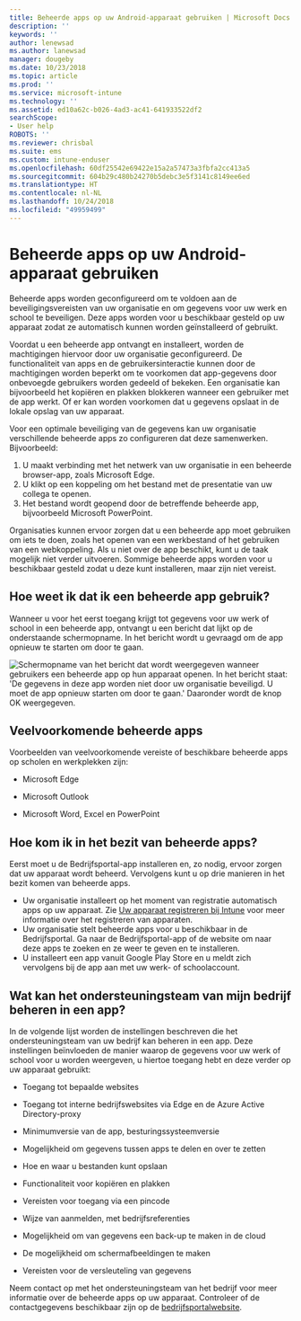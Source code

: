 ```yaml
---
title: Beheerde apps op uw Android-apparaat gebruiken | Microsoft Docs
description: ''
keywords: ''
author: lenewsad
ms.author: lanewsad
manager: dougeby
ms.date: 10/23/2018
ms.topic: article
ms.prod: ''
ms.service: microsoft-intune
ms.technology: ''
ms.assetid: ed10a62c-b026-4ad3-ac41-641933522df2
searchScope:
- User help
ROBOTS: ''
ms.reviewer: chrisbal
ms.suite: ems
ms.custom: intune-enduser
ms.openlocfilehash: 60df25542e69422e15a2a57473a3fbfa2cc413a5
ms.sourcegitcommit: 604b29c480b24270b5debc3e5f3141c8149ee6ed
ms.translationtype: HT
ms.contentlocale: nl-NL
ms.lasthandoff: 10/24/2018
ms.locfileid: "49959499"
---
```

# <a name="use-managed-apps-on-your-android-device"></a>Beheerde apps op uw Android-apparaat gebruiken
Beheerde apps worden geconfigureerd om te voldoen aan de beveiligingsvereisten van uw organisatie en om gegevens voor uw werk en school te beveiligen. Deze apps worden voor u beschikbaar gesteld op uw apparaat zodat ze automatisch kunnen worden geïnstalleerd of gebruikt. 

Voordat u een beheerde app ontvangt en installeert, worden de machtigingen hiervoor door uw organisatie geconfigureerd. De functionaliteit van apps en de gebruikersinteractie kunnen door de machtigingen worden beperkt om te voorkomen dat app-gegevens door onbevoegde gebruikers worden gedeeld of bekeken. Een organisatie kan bijvoorbeeld het kopiëren en plakken blokkeren wanneer een gebruiker met de app werkt. Of er kan worden voorkomen dat u gegevens opslaat in de lokale opslag van uw apparaat.

Voor een optimale beveiliging van de gegevens kan uw organisatie verschillende beheerde apps zo configureren dat deze samenwerken. Bijvoorbeeld:
1. U maakt verbinding met het netwerk van uw organisatie in een beheerde browser-app, zoals Microsoft Edge.
2. U klikt op een koppeling om het bestand met de presentatie van uw collega te openen.
3. Het bestand wordt geopend door de betreffende beheerde app, bijvoorbeeld Microsoft PowerPoint.

Organisaties kunnen ervoor zorgen dat u een beheerde app moet gebruiken om iets te doen, zoals het openen van een werkbestand of het gebruiken van een webkoppeling. Als u niet over de app beschikt, kunt u de taak mogelijk niet verder uitvoeren. Sommige beheerde apps worden voor u beschikbaar gesteld zodat u deze kunt installeren, maar zijn niet vereist.

## <a name="how-do-i-know-im-using-a-managed-app"></a>Hoe weet ik dat ik een beheerde app gebruik?
Wanneer u voor het eerst toegang krijgt tot gegevens voor uw werk of school in een beheerde app, ontvangt u een bericht dat lijkt op de onderstaande schermopname. In het bericht wordt u gevraagd om de app opnieuw te starten om door te gaan.

![Schermopname van het bericht dat wordt weergegeven wanneer gebruikers een beheerde app op hun apparaat openen. In het bericht staat: 'De gegevens in deze app worden niet door uw organisatie beveiligd. U moet de app opnieuw starten om door te gaan.' Daaronder wordt de knop OK weergegeven.](./media/managed-apps-message.png)

## <a name="commonly-managed-apps"></a>Veelvoorkomende beheerde apps  
Voorbeelden van veelvoorkomende vereiste of beschikbare beheerde apps op scholen en werkplekken zijn:

-   Microsoft Edge

-   Microsoft Outlook

-   Microsoft Word, Excel en PowerPoint

## <a name="how-do-i-get-managed-apps"></a>Hoe kom ik in het bezit van beheerde apps?
Eerst moet u de Bedrijfsportal-app installeren en, zo nodig, ervoor zorgen dat uw apparaat wordt beheerd. Vervolgens kunt u op drie manieren in het bezit komen van beheerde apps.
* Uw organisatie installeert op het moment van registratie automatisch apps op uw apparaat. Zie [Uw apparaat registreren bij Intune](enroll-your-device-in-Intune-android.md) voor meer informatie over het registreren van apparaten.
* Uw organisatie stelt beheerde apps voor u beschikbaar in de Bedrijfsportal. Ga naar de Bedrijfsportal-app of de website om naar deze apps te zoeken en ze weer te geven en te installeren. 
* U installeert een app vanuit Google Play Store en u meldt zich vervolgens bij de app aan met uw werk- of schoolaccount.  

## <a name="what-can-my-company-support-manage-in-an-app"></a>Wat kan het ondersteuningsteam van mijn bedrijf beheren in een app?
In de volgende lijst worden de instellingen beschreven die het ondersteuningsteam van uw bedrijf kan beheren in een app. Deze instellingen beïnvloeden de manier waarop de gegevens voor uw werk of school voor u worden weergeven, u hiertoe toegang hebt en deze verder op uw apparaat gebruikt:

* Toegang tot bepaalde websites  

* Toegang tot interne bedrijfswebsites via Edge en de Azure Active Directory-proxy  

* Minimumversie van de app, besturingssysteemversie

* Mogelijkheid om gegevens tussen apps te delen en over te zetten  

* Hoe en waar u bestanden kunt opslaan  

* Functionaliteit voor kopiëren en plakken  

* Vereisten voor toegang via een pincode  

* Wijze van aanmelden, met bedrijfsreferenties  

* Mogelijkheid om van gegevens een back-up te maken in de cloud  

* De mogelijkheid om schermafbeeldingen te maken  

* Vereisten voor de versleuteling van gegevens  

Neem contact op met het ondersteuningsteam van het bedrijf voor meer informatie over de beheerde apps op uw apparaat. Controleer of de contactgegevens beschikbaar zijn op de [bedrijfsportalwebsite](https://go.microsoft.com/fwlink/?linkid=2010980).
